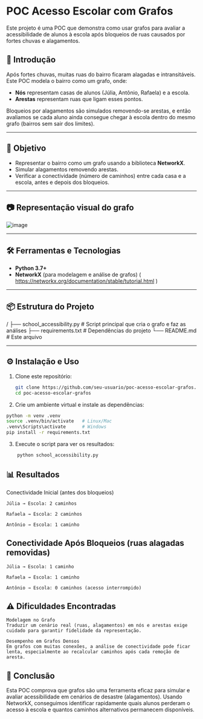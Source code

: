 # POC Acesso Escolar com Grafos

Este projeto é uma POC que demonstra como usar grafos para avaliar a acessibilidade de alunos à escola após bloqueios de ruas causados por fortes chuvas e alagamentos.
## 📖 Introdução

Após fortes chuvas, muitas ruas do bairro ficaram alagadas e intransitáveis. Este POC modela o bairro como um grafo, onde:

- **Nós** representam casas de alunos (Júlia, Antônio, Rafaela) e a escola.  
- **Arestas** representam ruas que ligam esses pontos.  

Bloqueios por alagamentos são simulados removendo-se arestas, e então avaliamos se cada aluno ainda consegue chegar à escola dentro do mesmo grafo (bairros sem sair dos limites).

---

## 🎯 Objetivo

- Representar o bairro como um grafo usando a biblioteca **NetworkX**.  
- Simular alagamentos removendo arestas.  
- Verificar a conectividade (número de caminhos) entre cada casa e a escola, antes e depois dos bloqueios.

---

## 📷 Representação visual do grafo

![image](https://github.com/user-attachments/assets/eec8d939-242a-41c5-9472-92704dd7064e)

---

## 🛠️ Ferramentas e Tecnologias

- **Python 3.7+**  
- **NetworkX** (para modelagem e análise de grafos)   ( https://networkx.org/documentation/stable/tutorial.html )

---

## 📦 Estrutura do Projeto

/
├── school_accessibility.py # Script principal que cria o grafo e faz as análises
├── requirements.txt # Dependências do projeto
└── README.md # Este arquivo


---

## ⚙️ Instalação e Uso

1. Clone este repositório:  
   ```bash
   git clone https://github.com/seu-usuario/poc-acesso-escolar-grafos.git
   cd poc-acesso-escolar-grafos
    ```
2. Crie um ambiente virtual e instale as dependências:  
```bash
python -m venv .venv
source .venv/bin/activate   # Linux/Mac
.venv\Scripts\activate      # Windows
pip install -r requirements.txt
```  
3. Execute o script para ver os resultados:  
```bash
    python school_accessibility.py
```  
## 📊 Resultados
Conectividade Inicial (antes dos bloqueios)

    Júlia → Escola: 2 caminhos

    Rafaela → Escola: 2 caminhos

    Antônio → Escola: 1 caminho

## Conectividade Após Bloqueios (ruas alagadas removidas)

    Júlia → Escola: 1 caminho

    Rafaela → Escola: 1 caminho

    Antônio → Escola: 0 caminhos (acesso interrompido)

## ⚠️ Dificuldades Encontradas

    Modelagem no Grafo
    Traduzir um cenário real (ruas, alagamentos) em nós e arestas exige cuidado para garantir fidelidade da representação.

    Desempenho em Grafos Densos
    Em grafos com muitas conexões, a análise de conectividade pode ficar lenta, especialmente ao recalcular caminhos após cada remoção de aresta.

## 📝 Conclusão

Esta POC comprova que grafos são uma ferramenta eficaz para simular e avaliar acessibilidade em cenários de desastre (alagamentos). Usando NetworkX, conseguimos identificar rapidamente quais alunos perderam o acesso à escola e quantos caminhos alternativos permanecem disponíveis.
